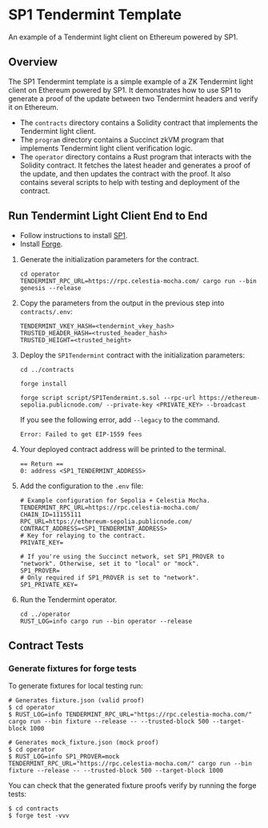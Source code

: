 # SP1 Tendermint Template

An example of a Tendermint light client on Ethereum powered by SP1.

## Overview

The SP1 Tendermint template is a simple example of a ZK Tendermint light client on Ethereum powered by SP1. It demonstrates how to use SP1 to generate a proof of the update between two Tendermint headers and verify it on Ethereum.

* The `contracts` directory contains a Solidity contract that implements the Tendermint light client.
* The `program` directory contains a Succinct zkVM program that implements Tendermint light client verification logic.
* The `operator` directory contains a Rust program that interacts with the Solidity contract. It fetches the latest header and generates a proof of the update, and then updates the contract with the proof. It also contains several scripts to help with testing and deployment of the contract.

## Run Tendermint Light Client End to End

* Follow instructions to install [SP1](https://succinctlabs.github.io/sp1/).
* Install [Forge](https://book.getfoundry.sh/getting-started/installation.html).

1. Generate the initialization parameters for the contract.

    ```shell
    cd operator
    TENDERMINT_RPC_URL=https://rpc.celestia-mocha.com/ cargo run --bin genesis --release
    ```

2. Copy the parameters from the output in the previous step into `contracts/.env`:

    ```shell
    TENDERMINT_VKEY_HASH=<tendermint_vkey_hash>
    TRUSTED_HEADER_HASH=<trusted_header_hash>
    TRUSTED_HEIGHT=<trusted_height>
    ```

3. Deploy the `SP1Tendermint` contract with the initialization parameters:

    ```shell
    cd ../contracts

    forge install

    forge script script/SP1Tendermint.s.sol --rpc-url https://ethereum-sepolia.publicnode.com/ --private-key <PRIVATE_KEY> --broadcast
    ```

    If you see the following error, add `--legacy` to the command.
    ```shell
    Error: Failed to get EIP-1559 fees    
    ```

4. Your deployed contract address will be printed to the terminal.

    ```shell
    == Return ==
    0: address <SP1_TENDERMINT_ADDRESS>
    ```

5. Add the configuration to the `.env` file:
    ```shell
    # Example configuration for Sepolia + Celestia Mocha.
    TENDERMINT_RPC_URL=https://rpc.celestia-mocha.com/
    CHAIN_ID=11155111
    RPC_URL=https://ethereum-sepolia.publicnode.com/
    CONTRACT_ADDRESS=<SP1_TENDERMINT_ADDRESS>
    # Key for relaying to the contract.
    PRIVATE_KEY=

    # If you're using the Succinct network, set SP1_PROVER to "network". Otherwise, set it to "local" or "mock".
    SP1_PROVER=
    # Only required if SP1_PROVER is set to "network".
    SP1_PRIVATE_KEY=
    ```

5. Run the Tendermint operator.
    ```shell
    cd ../operator
    RUST_LOG=info cargo run --bin operator --release
    ```

## Contract Tests
### Generate fixtures for forge tests

To generate fixtures for local testing run:

```shell
# Generates fixture.json (valid proof)
$ cd operator
$ RUST_LOG=info TENDERMINT_RPC_URL="https://rpc.celestia-mocha.com/" cargo run --bin fixture --release -- --trusted-block 500 --target-block 1000

# Generates mock_fixture.json (mock proof)
$ cd operator
$ RUST_LOG=info SP1_PROVER=mock TENDERMINT_RPC_URL="https://rpc.celestia-mocha.com/" cargo run --bin fixture --release -- --trusted-block 500 --target-block 1000
```

You can check that the generated fixture proofs verify by running the forge tests:
```shell
$ cd contracts
$ forge test -vvv
```